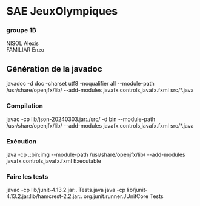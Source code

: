 # SAE JeuxOlympiques

### groupe 1B

NISOL Alexis  
FAMILIAR Enzo


## Génération de la javadoc
javadoc -d doc -charset utf8 -noqualifier all --module-path /usr/share/openjfx/lib/ --add-modules javafx.controls,javafx.fxml src/*.java

### Compilation
javac -cp lib/json-20240303.jar:./src/ -d bin --module-path /usr/share/openjfx/lib/ --add-modules javafx.controls,javafx.fxml src/*.java


### Exécution
java -cp .:bin:img --module-path /usr/share/openjfx/lib/ --add-modules javafx.controls,javafx.fxml Executable

### Faire les tests
javac -cp lib/junit-4.13.2.jar:. Tests.java
java -cp lib/junit-4.13.2.jar:lib/hamcrest-2.2.jar:. org.junit.runner.JUnitCore Tests
